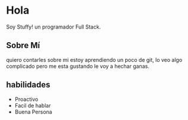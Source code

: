 # Hola
Soy Stuffy! un programador Full Stack.
## Sobre Mí
quiero contarles sobre mi estoy aprendiendo un poco de git, lo veo algo 
complicado pero me esta gustando le voy a hechar ganas.
## habilidades
- Proactivo
- Facil de hablar
- Buena Persona